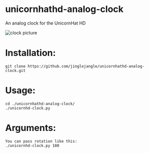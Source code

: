 # unicornhathd-analog-clock
An analog clock for the UnicornHat HD 

![clock picture](https://github.com/jinglejangle/unicornhathd-analog-clock/blob/master/clock_picture.png?raw=true)


# Installation: 

	git clone https://github.com/jinglejangle/unicornhathd-analog-clock.git
	
# Usage:

	cd ./unicornhathd-analog-clock/ 
	./unicornhd-clock.py 

# Arguments: 

	You can pass rotation like this:
	./unicornhd-clock.py 180



